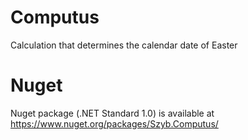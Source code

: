 # Computus
Calculation that determines the calendar date of Easter
# Nuget
Nuget package (.NET Standard 1.0) is available at https://www.nuget.org/packages/Szyb.Computus/
